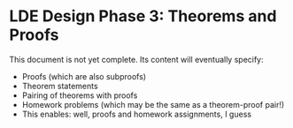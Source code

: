 
# LDE Design Phase 3: Theorems and Proofs

This document is not yet complete.  Its content will eventually specify:

 * Proofs (which are also subproofs)
 * Theorem statements
 * Pairing of theorems with proofs
 * Homework problems (which may be the same as a theorem-proof pair!)
 * This enables: well, proofs and homework assignments, I guess
